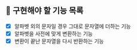 ## 🚀 구현해야 할 기능 목록

+ [X] 알파벳 외의 문자일 경우 그대로 문자열에 더하는 기능
+ [X] 알파벳을 사전에 맞게 변환하는 기능
+ [X] 변환이 끝난 문자열을 다시 반환하는 기능
